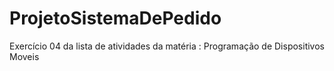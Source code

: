 # ProjetoSistemaDePedido
Exercício 04 da lista de atividades da matéria : Programação de Dispositivos Moveis
